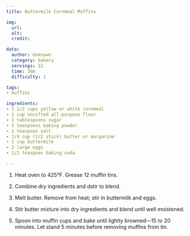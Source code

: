 ```yaml
---
title: Buttermilk Cornmeal Muffins

img:
  url: 
  alt: 
  credit: 

data:
  author: Unknown
  category: bakery
  servings: 12
  time: 30m
  difficulty: 1 

tags:
- muffins

ingredients:
- 1 1/2 cups yellow or white cornmeal
- 1 cup unsifted all-purpose flour
- 2 tablespoons sugar
- 3 teaspoons baking powder
- 1 teaspoon salt
- 1/4 cup (1/2 stick) butter or margarine
- 1 cup buttermilk
- 2 large eggs
- 1/2 teaspoon baking soda

---
```


1. Heat oven to 425°F. Grease 12 muffin tins.

2. Combine dry ingredients and dstir to blend.

3. Melt butter. Remove from heat; stir in buttermilk and eggs.

4. Stir butter mixture into dry ingredients and blend until well moistened.

5. Spoon into muffin cups and bake until lightly browned—15 to 20 minutes. Let stand 5 minutes before removing muffins from tin.